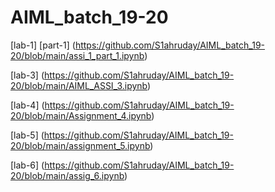 # AIML_batch_19-20

[lab-1] [part-1] (https://github.com/S1ahruday/AIML_batch_19-20/blob/main/assi_1_part_1.ipynb)

[lab-3] (https://github.com/S1ahruday/AIML_batch_19-20/blob/main/AIML_ASSI_3.ipynb)

[lab-4] (https://github.com/S1ahruday/AIML_batch_19-20/blob/main/Assignment_4.ipynb)

[lab-5] (https://github.com/S1ahruday/AIML_batch_19-20/blob/main/assignment_5.ipynb)

[lab-6] (https://github.com/S1ahruday/AIML_batch_19-20/blob/main/assig_6.ipynb)
